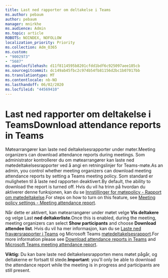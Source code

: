 ```yaml
---
title: Last ned rapporter om deltakelse i Teams
ms.author: pebaum
author: pebaum
manager: mnirkhe
ms.audience: Admin
ms.topic: article
ROBOTS: NOINDEX, NOFOLLOW
localization_priority: Priority
ms.collection: Adm_O365
ms.custom:
- "9002973"
- "5687"
ms.openlocfilehash: d11f8114595b8201cfdd1bdf6c925097aee185cb
ms.sourcegitcommit: dc149ab45fbc2c974b54fb81156d2bc1b07017bb
ms.translationtype: MT
ms.contentlocale: nb-NO
ms.lasthandoff: 06/02/2020
ms.locfileid: "44569410"
---
```

# <a name="download-attendance-reports-in-teams"></a><span data-ttu-id="cb8da-102">Last ned rapporter om deltakelse i Teams</span><span class="sxs-lookup"><span data-stu-id="cb8da-102">Download attendance reports in Teams</span></span>

<span data-ttu-id="cb8da-103">Møtearrangører kan laste ned deltakelsesrapporter under møter.</span><span class="sxs-lookup"><span data-stu-id="cb8da-103">Meeting organizers can download attendance reports during meetings.</span></span> <span data-ttu-id="cb8da-104">Som administrator kontrollerer du om møtearrangører kan laste ned møtedeltakelsesrapporter ved å angi en retningslinjer for Teams-møte.</span><span class="sxs-lookup"><span data-stu-id="cb8da-104">As an admin, you control whether meeting organizers can download meeting attendance reports by setting a Teams meeting policy.</span></span> <span data-ttu-id="cb8da-105">Som standard er muligheten til å laste ned rapporten deaktivert.</span><span class="sxs-lookup"><span data-stu-id="cb8da-105">By default, the ability to download the report is turned off.</span></span> <span data-ttu-id="cb8da-106">Hvis du vil ha trinn på hvordan du aktiverer denne funksjonen, kan du se [Innstillinger for møtepolicy - Rapport om møtedeltakelse](https://docs.microsoft.com/microsoftteams/meeting-policies-in-teams#meeting-policy-settings---meeting-attendance-report).</span><span class="sxs-lookup"><span data-stu-id="cb8da-106">For steps on how to turn on this feature, see  [Meeting policy settings - Meeting attendance report](https://docs.microsoft.com/microsoftteams/meeting-policies-in-teams#meeting-policy-settings---meeting-attendance-report).</span></span>

<span data-ttu-id="cb8da-107">Når dette er aktivert, kan møtearrangører under møtet velge **Vis deltakere** og velge Last **ned deltakerliste**.</span><span class="sxs-lookup"><span data-stu-id="cb8da-107">Once this is enabled, during the meeting, meeting organizers can select  **Show participants**  and choose  **Download attendee list**.</span></span> <span data-ttu-id="cb8da-108">Hvis du vil ha mer informasjon, kan du se [Laste ned fraværsrapporter i Teams](https://support.office.com/article/download-attendance-reports-in-teams-ae7cf170-530c-47d3-84c1-3aedac74d310) og Microsoft Teams [møtedeltakelsesrapport](https://docs.microsoft.com/microsoftteams/teams-analytics-and-reports/meeting-attendance-report).</span><span class="sxs-lookup"><span data-stu-id="cb8da-108">For more information please see [Download attendance reports in Teams](https://support.office.com/article/download-attendance-reports-in-teams-ae7cf170-530c-47d3-84c1-3aedac74d310) and [Microsoft Teams meeting attendance report](https://docs.microsoft.com/microsoftteams/teams-analytics-and-reports/meeting-attendance-report).</span></span>

<span data-ttu-id="cb8da-109">**Viktig:** Du kan bare laste ned deltakelsesrapporten mens møtet pågår, og deltakerne er fortsatt til stede.</span><span class="sxs-lookup"><span data-stu-id="cb8da-109">**Important**: you'll only be able to download the attendance report while the meeting is in progress and participants are still present.</span></span>